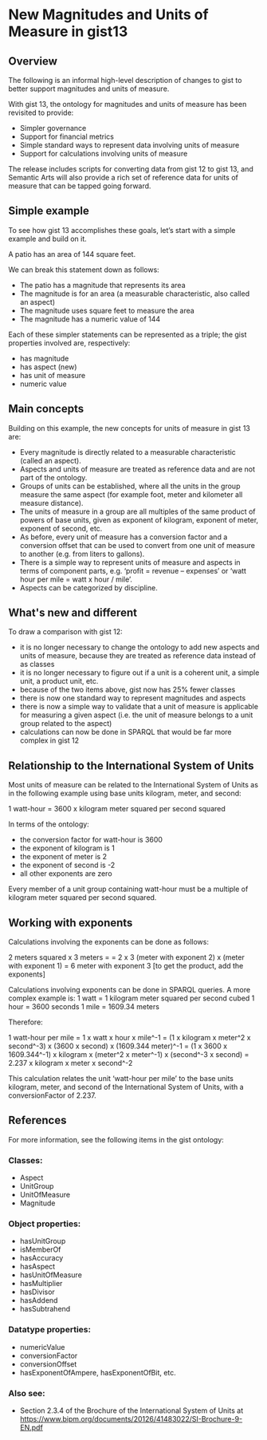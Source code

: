 # New Magnitudes and Units of Measure in gist13

## Overview

The following is an informal high-level description of changes to gist to better support magnitudes and units of measure.

With gist 13, the ontology for magnitudes and units of measure has been revisited to provide:

- Simpler governance
- Support for financial metrics
- Simple standard ways to represent data involving units of measure
- Support for calculations involving units of measure

The release includes scripts for converting data from gist 12 to gist 13, and Semantic Arts will also provide a rich set of reference data for units of measure that can be tapped going forward.

## Simple example

To see how gist 13 accomplishes these goals, let’s start with a simple example and build on it.

A patio has an area of 144 square feet.

We can break this statement down as follows:

- The patio has a magnitude that represents its area
- The magnitude is for an area (a measurable characteristic, also called an aspect)
- The magnitude uses square feet to measure the area
- The magnitude has a numeric value of 144

Each of these simpler statements can be represented as a triple; the gist properties involved are, respectively:

- has magnitude
- has aspect (new)
- has unit of measure
- numeric value

## Main concepts

Building on this example, the new concepts for units of measure in gist 13 are:

- Every magnitude is directly related to a measurable characteristic (called an aspect).
- Aspects and units of measure are treated as reference data and are not part of the ontology.
- Groups of units can be established, where all the units in the group measure the same aspect (for example foot, meter and kilometer all measure distance).
- The units of measure in a group are all multiples of the same product of powers of base units, given as exponent of kilogram, exponent of meter, exponent of second, etc.
- As before, every unit of measure has a conversion factor and a conversion offset that can be used to convert from one unit of measure to another (e.g. from liters to gallons).
- There is a simple way to represent units of measure and aspects in terms of component parts, e.g. ‘profit = revenue – expenses’ or ‘watt hour per mile = watt x hour / mile’.
- Aspects can be categorized by discipline.

## What's new and different

To draw a comparison with gist 12:

- it is no longer necessary to change the ontology to add new aspects and units of measure, because they are treated as reference data instead of as classes
- it is no longer necessary to figure out if a unit is a coherent unit, a simple unit, a product unit, etc.
- because of the two items above, gist now has 25% fewer classes
- there is now one standard way to represent magnitudes and aspects
- there is now a simple way to validate that a unit of measure is applicable for measuring a given aspect (i.e. the unit of measure belongs to a unit group related to the aspect)
- calculations can now be done in SPARQL that would be far more complex in gist 12

## Relationship to the International System of Units

Most units of measure can be related to the International System of Units as in the following example using base units kilogram, meter, and second:

1 watt-hour = 3600 x kilogram meter squared per second squared

In terms of the ontology:

- the conversion factor for watt-hour is 3600
- the exponent of kilogram is 1
- the exponent of meter is 2
- the exponent of second is -2
- all other exponents are zero

Every member of a unit group containing watt-hour must be a multiple of kilogram meter squared per second squared.

## Working with exponents

Calculations involving the exponents can be done as follows:

2 meters squared x 3 meters = 
= 2 x 3 (meter with exponent 2) x (meter with exponent 1)
= 6 meter with exponent 3    [to get the product, add the exponents]

Calculations involving exponents can be done in SPARQL queries. A more complex example is:
1 watt = 1 kilogram meter squared per second cubed
1 hour = 3600 seconds
1 mile = 1609.34 meters

Therefore:

1 watt-hour per mile
= 1 x watt x hour x mile^-1
= (1 x kilogram x meter^2 x second^-3) x (3600 x second) x (1609.344 meter)^-1
= (1 x 3600 x 1609.344^-1)  x kilogram x (meter^2 x meter^-1) x (second^-3 x second)
= 2.237 x kilogram x meter x second^-2

This calculation relates the unit ‘watt-hour per mile’ to the base units kilogram, meter, and second of the International System of Units, with a conversionFactor of 2.237.

## References

For more information, see the following items in the gist ontology:

### Classes:

- Aspect
- UnitGroup
- UnitOfMeasure
- Magnitude

### Object properties:

- hasUnitGroup
- isMemberOf
- hasAccuracy
- hasAspect
- hasUnitOfMeasure
- hasMultiplier
- hasDivisor
- hasAddend
- hasSubtrahend

### Datatype properties:

- numericValue
- conversionFactor
- conversionOffset
- hasExponentOfAmpere, hasExponentOfBit, etc.

### Also see:

- Section 2.3.4 of the Brochure of the International System of Units at https://www.bipm.org/documents/20126/41483022/SI-Brochure-9-EN.pdf

